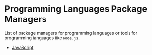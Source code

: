 # Programming Languages Package Managers

List of package managers for programming languages or tools for programming languages like `Node.js`.

- [JavaScript](https://github.com/peterpalau/commands/tree/master/package-managers/programming-languages/javascript)
